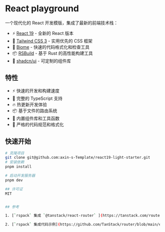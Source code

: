 # React playground

一个现代化的 React 开发模版，集成了最新的前端技术栈：

- ⚡️ [React 19](https://react.dev/) - 全新的 React 版本
- 🎨 [Tailwind CSS 3](https://tailwindcss.com/) - 实用优先的 CSS 框架  
- 🔧 [Biome](https://biomejs.dev/) - 快速的代码格式化和检查工具
- 📦 [RSBuild](https://rsbuild.dev/) - 基于 Rust 的高性能构建工具
- 🎯 [shadcn/ui](https://ui.shadcn.com/) - 可定制的组件库

## 特性

- ⚡️ 快速的开发和构建速度
- 🎨 完整的 TypeScript 支持
- 🔥 热更新开发体验
- 📦 基于文件的路由系统
- 🎯 内置组件库和工具函数
- 💪 严格的代码规范和格式化

## 快速开始

```bash
# 克隆项目
git clone git@github.com:axin-s-Template/react19-light-starter.git
# 安装依赖
pnpm install

# 启动开发服务器
pnpm dev

## 许可证
MIT


## 参考

1. [`rspack` 集成 `@tanstack/react-router` ](https://tanstack.com/router/v1/docs/framework/react/guide/file-based-routing/#configuration-with-rspackrsbuild)

2. [`rspack` 集成代码示例](https://github.com/TanStack/router/blob/main/examples/react/quickstart-rspack-file-based/src/app.tsx)

```